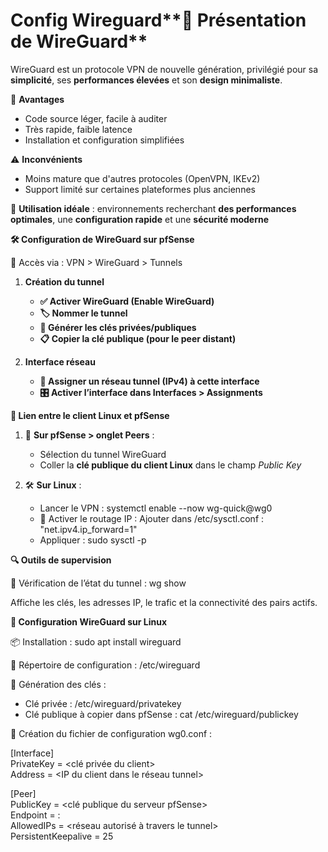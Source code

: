# Config Wireguard**🧩 Présentation de WireGuard**

WireGuard est un protocole VPN de nouvelle génération, privilégié pour sa **simplicité**, ses **performances élevées** et son **design minimaliste**.

🔎 **Avantages**

- Code source léger, facile à auditer
- Très rapide, faible latence
- Installation et configuration simplifiées

⚠️ **Inconvénients**

- Moins mature que d'autres protocoles (OpenVPN, IKEv2)
- Support limité sur certaines plateformes plus anciennes

🎯 **Utilisation idéale** : environnements recherchant **des performances optimales**, une **configuration rapide** et une **sécurité moderne**



**🛠️ Configuration de WireGuard sur pfSense**

📌 Accès via : VPN > WireGuard > Tunnels

1.  **Création du tunnel**

    - **✅ Activer WireGuard (Enable WireGuard)**
    - **🏷️ Nommer le tunnel**
    - **🔐 Générer les clés privées/publiques**
    - **📋 Copier la clé publique (pour le peer distant)**

2.  **Interface réseau**

    - **📶 Assigner un réseau tunnel (IPv4) à cette interface**
    - **🎛️ Activer l’interface dans Interfaces > Assignments**



**🔄 Lien entre le client Linux et pfSense**

1.  🧷 **Sur pfSense > onglet Peers** :

    - Sélection du tunnel WireGuard
    - Coller la **clé publique du client Linux** dans le champ *Public Key*

2.  🛠️ **Sur Linux** :

    - Lancer le VPN : systemctl enable --now wg-quick@wg0
    - 🧭 Activer le routage IP : Ajouter dans /etc/sysctl.conf : "net.ipv4.ip_forward=1"
    - Appliquer : sudo sysctl -p

**🔍 Outils de supervision**

📄 Vérification de l’état du tunnel : wg show

Affiche les clés, les adresses IP, le trafic et la connectivité des pairs actifs.

**🐧 Configuration WireGuard sur Linux**

📦 Installation : sudo apt install wireguard

📁 Répertoire de configuration : /etc/wireguard

🔐 Génération des clés :

- Clé privée : /etc/wireguard/privatekey
- Clé publique à copier dans pfSense : cat /etc/wireguard/publickey



📄 Création du fichier de configuration wg0.conf :

[Interface]  
PrivateKey = <clé privée du client>  
Address = <IP du client dans le réseau tunnel>

[Peer]  
PublicKey = <clé publique du serveur pfSense>  
Endpoint = <IP publique du pfSense>:<port>  
AllowedIPs = <réseau autorisé à travers le tunnel>  
PersistentKeepalive = 25
